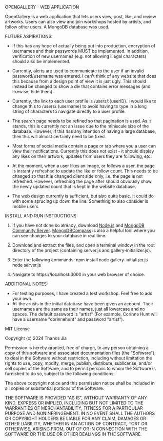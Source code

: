 OPENGALLERY - WEB APPLICATION

OpenGallery is a web application that lets users view, post, like, and review artworks. Users can also view and join workshops hosted by artists, and follow other users.
A MongoDB database was used.

FUTURE ASPIRATIONS:
- If this has any hope of actually being put into production, encryption of usernames and their passwords MUST be implemented. In addition, verification of new usernames (e.g. not allowing illegal characters) should also be implemented.

- Currently, alerts are used to communicate to the user if an invalid password/username was entered. I can't think of any website that does this because from a design point of view it is just ugly. This should instead be changed to show a div that contains error messages (and likewise, hide them).

- Currently, the link to each user profile is /users/:{userID}. I would like to change this to /users/:{username} to avoid having to type in a long string of characters to navigate directly to a user profile.

- The search page needs to be refined so that pagination is used. As it stands, this is currently not an issue due to the miniscule size of the database. However, if this has any intention of having a large database, then this will almost certainly need to be fixed.

- Most forms of social media contain a page or tab where you a user can view their notifications. Currently this does not exist - it should display any likes on their artwork, updates from users they are following, etc.

- At the moment, when a user likes an image, or follows a user, the page is instantly refreshed to update the like or follow count. This needs to be changed so that it is changed client side only, i.e. the page is not refreshed. However, refreshing the page after should obviously show the newly updated count that is kept in the website database.

- The web design currently is sufficient, but also quite basic. It could do with some sprucing up down the line. Something to also consider is mobile users.


INSTALL AND RUN INSTRUCTIONS:
1. If you have not done so already, download [Node.js](https://nodejs.org/en/download) and [MongoDB Community Server](https://www.mongodb.com/try/download/community). [MongoDBCompass](https://www.mongodb.com/try/download/compass) is also a helpful tool where you can see changes to your database in real time.

2. Download and extract the files, and open a terminal window in the root directory of the project (containing server.js and gallery-initializer.js).

3. Enter the following commands:
    npm install
    node gallery-initializer.js
    node server.js

4. Navigate to https://localhost:3000 in your web browser of choice.


ADDITIONAL NOTES:
- For testing purposes, I have created a test workshop. Feel free to add your own.
- All the artists in the initial database have been given an account. Their usernames are the same as their names, just all lowercase and no spaces. The default password is "artist" (For example, Corinne Hunt will have a username "corinnehunt" and password "artist").


MIT License

Copyright (c) 2024 Thanos Jia

Permission is hereby granted, free of charge, to any person obtaining a copy of this software and associated documentation files (the "Software"), to deal in the Software without restriction, including without limitation the rights to use, copy, modify, merge, publish, distribute, sublicense, and/or sell copies of the Software, and to permit persons to whom the Software is furnished to do so, subject to the following conditions:

The above copyright notice and this permission notice shall be included in all copies or substantial portions of the Software.

THE SOFTWARE IS PROVIDED "AS IS", WITHOUT WARRANTY OF ANY KIND, EXPRESS OR IMPLIED, INCLUDING BUT NOT LIMITED TO THE WARRANTIES OF MERCHANTABILITY, FITNESS FOR A PARTICULAR PURPOSE AND NONINFRINGEMENT. IN NO EVENT SHALL THE AUTHORS OR COPYRIGHT HOLDERS BE LIABLE FOR ANY CLAIM, DAMAGES OR OTHER LIABILITY, WHETHER IN AN ACTION OF CONTRACT, TORT OR OTHERWISE, ARISING FROM, OUT OF OR IN CONNECTION WITH THE SOFTWARE OR THE USE OR OTHER DEALINGS IN THE SOFTWARE.
